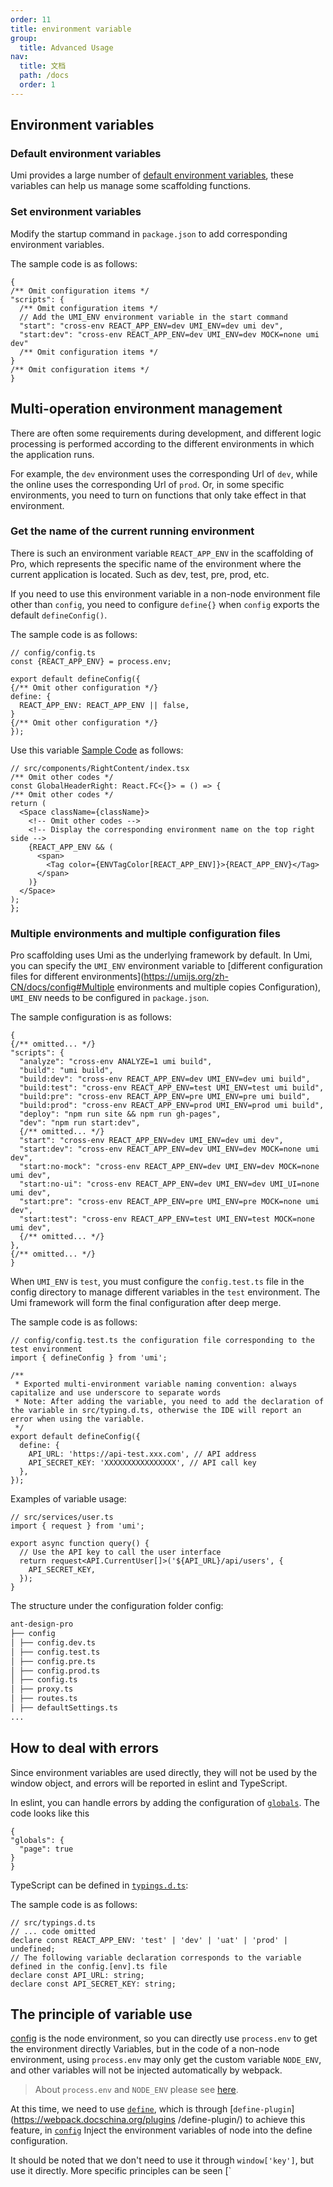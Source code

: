 ```yaml
---
order: 11
title: environment variable
group:
  title: Advanced Usage
nav:
  title: 文档
  path: /docs
  order: 1
---
```


## Environment variables

### Default environment variables

Umi provides a large number of [default environment variables](https://umijs.org/zh/guide/env-variables.html#%E5%A6%82%E4%BD%95%E9%85%8D%E7%BD%AE), these variables can help us manage some scaffolding functions.

### Set environment variables

Modify the startup command in `package.json` to add corresponding environment variables.

The sample code is as follows:

```tsx | pure
{
/** Omit configuration items */
"scripts": {
  /** Omit configuration items */
  // Add the UMI_ENV environment variable in the start command
  "start": "cross-env REACT_APP_ENV=dev UMI_ENV=dev umi dev",
  "start:dev": "cross-env REACT_APP_ENV=dev UMI_ENV=dev MOCK=none umi dev"
  /** Omit configuration items */
}
/** Omit configuration items */
}
```

## Multi-operation environment management

There are often some requirements during development, and different logic processing is performed according to the different environments in which the application runs.

For example, the `dev` environment uses the corresponding Url of `dev`, while the online uses the corresponding Url of `prod`. Or, in some specific environments, you need to turn on functions that only take effect in that environment.

### Get the name of the current running environment

There is such an environment variable `REACT_APP_ENV` in the scaffolding of Pro, which represents the specific name of the environment where the current application is located. Such as dev, test, pre, prod, etc.

If you need to use this environment variable in a non-node environment file other than `config`, you need to configure `define{}` when `config` exports the default `defineConfig()`.

The sample code is as follows:

```tsx | pure
// config/config.ts
const {REACT_APP_ENV} = process.env;

export default defineConfig({
{/** Omit other configuration */}
define: {
  REACT_APP_ENV: REACT_APP_ENV || false,
}
{/** Omit other configuration */}
});
```

Use this variable [Sample Code](https://github.com/ant-design/ant-design-pro/blob/b005f2a465/src/components/GlobalHeader/RightContent.tsx) as follows:

```tsx | pure
// src/components/RightContent/index.tsx
/** Omit other codes */
const GlobalHeaderRight: React.FC<{}> = () => {
/** Omit other codes */
return (
  <Space className={className}>
    <!-- Omit other codes -->
    <!-- Display the corresponding environment name on the top right side -->
    {REACT_APP_ENV && (
      <span>
        <Tag color={ENVTagColor[REACT_APP_ENV]}>{REACT_APP_ENV}</Tag>
      </span>
    )}
  </Space>
);
};
```

### Multiple environments and multiple configuration files

Pro scaffolding uses Umi as the underlying framework by default. In Umi, you can specify the `UMI_ENV` environment variable to [different configuration files for different environments](https://umijs.org/zh-CN/docs/config#Multiple environments and multiple copies Configuration), `UMI_ENV` needs to be configured in `package.json`.

The sample configuration is as follows:

```tsx | pure
{
{/** omitted... */}
"scripts": {
  "analyze": "cross-env ANALYZE=1 umi build",
  "build": "umi build",
  "build:dev": "cross-env REACT_APP_ENV=dev UMI_ENV=dev umi build",
  "build:test": "cross-env REACT_APP_ENV=test UMI_ENV=test umi build",
  "build:pre": "cross-env REACT_APP_ENV=pre UMI_ENV=pre umi build",
  "build:prod": "cross-env REACT_APP_ENV=prod UMI_ENV=prod umi build",
  "deploy": "npm run site && npm run gh-pages",
  "dev": "npm run start:dev",
  {/** omitted... */}
  "start": "cross-env REACT_APP_ENV=dev UMI_ENV=dev umi dev",
  "start:dev": "cross-env REACT_APP_ENV=dev UMI_ENV=dev MOCK=none umi dev",
  "start:no-mock": "cross-env REACT_APP_ENV=dev UMI_ENV=dev MOCK=none umi dev",
  "start:no-ui": "cross-env REACT_APP_ENV=dev UMI_ENV=dev UMI_UI=none umi dev",
  "start:pre": "cross-env REACT_APP_ENV=pre UMI_ENV=pre MOCK=none umi dev",
  "start:test": "cross-env REACT_APP_ENV=test UMI_ENV=test MOCK=none umi dev",
  {/** omitted... */}
},
{/** omitted... */}
}
```

When `UMI_ENV` is `test`, you must configure the `config.test.ts` file in the config directory to manage different variables in the `test` environment. The Umi framework will form the final configuration after deep merge.

The sample code is as follows:

```tsx | pure
// config/config.test.ts the configuration file corresponding to the test environment
import { defineConfig } from 'umi';

/**
 * Exported multi-environment variable naming convention: always capitalize and use underscore to separate words
 * Note: After adding the variable, you need to add the declaration of the variable in src/typing.d.ts, otherwise the IDE will report an error when using the variable.
 */
export default defineConfig({
  define: {
    API_URL: 'https://api-test.xxx.com', // API address
    API_SECRET_KEY: 'XXXXXXXXXXXXXXXX', // API call key
  },
});
```

Examples of variable usage:

```tsx | pure
// src/services/user.ts
import { request } from 'umi';

export async function query() {
  // Use the API key to call the user interface
  return request<API.CurrentUser[]>('${API_URL}/api/users', {
    API_SECRET_KEY,
  });
}
```

The structure under the configuration folder config:

```bash
ant-design-pro
├── config
│ ├── config.dev.ts
│ ├── config.test.ts
│ ├── config.pre.ts
│ ├── config.prod.ts
│ ├── config.ts
│ ├── proxy.ts
│ ├── routes.ts
│ ├── defaultSettings.ts
...
```

## How to deal with errors

Since environment variables are used directly, they will not be used by the window object, and errors will be reported in eslint and TypeScript.

In eslint, you can handle errors by adding the configuration of [`globals`](https://eslint.org/docs/user-guide/configuring#specifying-globals). The code looks like this

```tsx | pure
{
"globals": {
  "page": true
}
}
```

TypeScript can be defined in [`typings.d.ts`](https://github.com/ant-design/ant-design-pro/blob/33f562974d1c72e077652223bd816a57933fe242/src/typings.d.ts#L18):

The sample code is as follows:

```tsx | pure
// src/typings.d.ts
// ... code omitted
declare const REACT_APP_ENV: 'test' | 'dev' | 'uat' | 'prod' | undefined;
// The following variable declaration corresponds to the variable defined in the config.[env].ts file
declare const API_URL: string;
declare const API_SECRET_KEY: string;
```

## The principle of variable use

[config](https://github.com/ant-design/ant-design-pro/blob/33f562974d1c72e077652223bd816a57933fe242/config/config.ts) is the node environment, so you can directly use `process.env` to get the environment directly Variables, but in the code of a non-node environment, using `process.env` may only get the custom variable `NODE_ENV`, and other variables will not be injected automatically by webpack.

> About `process.env` and `NODE_ENV` please see [here](https://webpack.docschina.org/guides/production/#%E6%8C%87%E5%AE%9A-mode).

At this time, we need to use [`define`](https://umijs.org/zh/config/#define), which is through [`define-plugin`](https://webpack.docschina.org/plugins /define-plugin/) to achieve this feature, in [`config`](https://github.com/ant-design/ant-design-pro/blob/33f562974d1c72e077652223bd816a57933fe242/config/config.ts#L65) Inject the environment variables of node into the define configuration.

It should be noted that we don't need to use it through `window['key']`, but use it directly. More specific principles can be seen [`
